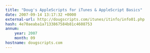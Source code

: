 ```yaml
---
title: "Doug's AppleScripts for iTunes & AppleScript Basics"
date: 2007-09-14 13:17:32 +0000
external-url: http://dougscripts.com/itunes/itinfo/info01.php
hash: 4e70aeaba1a7133867584b81c4608753
annum:
    year: 2007
    month: 09
hostname: dougscripts.com
---
```



